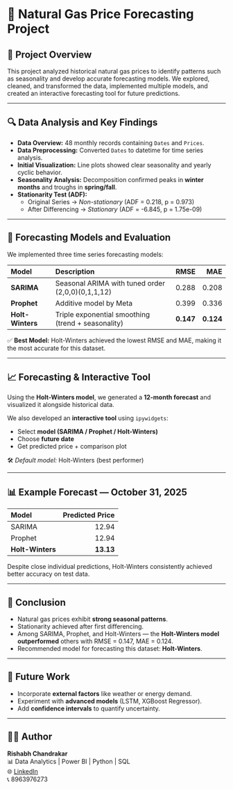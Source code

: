 # 🧮 Natural Gas Price Forecasting Project

## 📘 Project Overview
This project analyzed historical natural gas prices to identify patterns such as seasonality and develop accurate forecasting models. We explored, cleaned, and transformed the data, implemented multiple models, and created an interactive forecasting tool for future predictions.

---

## 🔍 Data Analysis and Key Findings

- **Data Overview:** 48 monthly records containing `Dates` and `Prices`.
- **Data Preprocessing:** Converted `Dates` to datetime for time series analysis.
- **Initial Visualization:** Line plots showed clear seasonality and yearly cyclic behavior.
- **Seasonality Analysis:** Decomposition confirmed peaks in **winter months** and troughs in **spring/fall**.
- **Stationarity Test (ADF):**
  - Original Series → *Non-stationary* (ADF = 0.218, p = 0.973)
  - After Differencing → *Stationary* (ADF = -6.845, p = 1.75e-09)

---

## 🤖 Forecasting Models and Evaluation

We implemented three time series forecasting models:

| Model | Description | RMSE | MAE |
| :---- | :----------- | ----: | ---: |
| **SARIMA** | Seasonal ARIMA with tuned order (2,0,0)(0,1,1,12) | 0.288 | 0.208 |
| **Prophet** | Additive model by Meta | 0.399 | 0.336 |
| **Holt-Winters** | Triple exponential smoothing (trend + seasonality) | **0.147** | **0.124** |

✅ **Best Model:** Holt-Winters achieved the lowest RMSE and MAE, making it the most accurate for this dataset.

---

## 📈 Forecasting & Interactive Tool

Using the **Holt-Winters model**, we generated a **12-month forecast** and visualized it alongside historical data.

We also developed an **interactive tool** using `ipywidgets`:
- Select **model (SARIMA / Prophet / Holt-Winters)**
- Choose **future date**
- Get predicted price + comparison plot

🛠️ *Default model:* Holt-Winters (best performer)

---

## 📊 Example Forecast — October 31, 2025

| Model | Predicted Price |
| :---- | ---------------: |
| SARIMA | 12.94 |
| Prophet | 12.94 |
| **Holt-Winters** | **13.13** |

Despite close individual predictions, Holt-Winters consistently achieved better accuracy on test data.

---

## 🧠 Conclusion

- Natural gas prices exhibit **strong seasonal patterns**.  
- Stationarity achieved after first differencing.  
- Among SARIMA, Prophet, and Holt-Winters — the **Holt-Winters model outperformed** others with RMSE = 0.147, MAE = 0.124.  
- Recommended model for forecasting this dataset: **Holt-Winters**.

---

## 🚀 Future Work
- Incorporate **external factors** like weather or energy demand.  
- Experiment with **advanced models** (LSTM, XGBoost Regressor).  
- Add **confidence intervals** to quantify uncertainty.

---

## 👨‍💻 Author
**Rishabh Chandrakar**  
📊 Data Analytics | Power BI | Python | SQL  
🌐 [LinkedIn](https://www.linkedin.com/in/rishabh-chandrakar)  
📞 8963976273  

